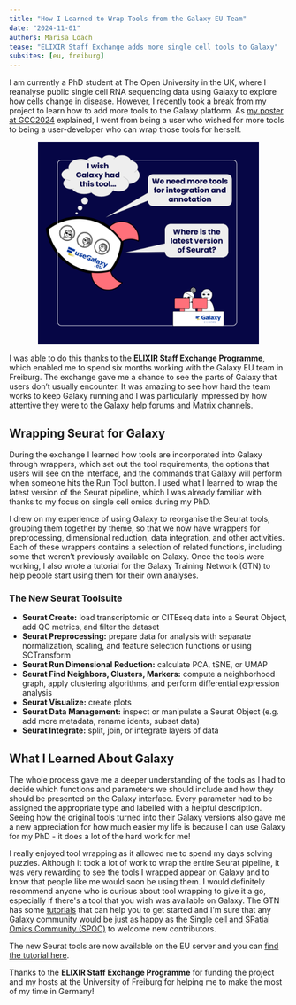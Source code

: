 ```yaml
---
title: "How I Learned to Wrap Tools from the Galaxy EU Team"
date: "2024-11-01"
authors: Marisa Loach
tease: "ELIXIR Staff Exchange adds more single cell tools to Galaxy"
subsites: [eu, freiburg]
---
```

I am currently a PhD student at The Open University in the UK, where I reanalyse public single cell RNA sequencing data using Galaxy to explore how cells change in disease. However, I recently took a break from my project to learn how to add more tools to the Galaxy platform. As [my poster at GCC2024](https://f1000research.com/posters/13-806) explained, I went from being a user who wished for more tools to being a user-developer who can wrap those tools for herself.

<p align="center">
  <img src="./rocket-marisa.png" alt="A rocket with the Use Galaxy logo carries three users, one with a thought bubble reading I wish Galaxy had this tool... and the others with speech bubbles saying We need more tools for integration and annotation and Where is the latest version of Seurat. Two developers look on from behind their computer screens at a desk with the Galaxy Europe logo on it." width="400"/>
</p>

I was able to do this thanks to the **ELIXIR Staff Exchange Programme**, which enabled me to spend six months working with the Galaxy EU team in Freiburg. The exchange gave me a chance to see the parts of Galaxy that users don’t usually encounter. It was amazing to see how hard the team works to keep Galaxy running and I was particularly impressed by how attentive they were to the Galaxy help forums and Matrix channels.

## Wrapping Seurat for Galaxy

During the exchange I learned how tools are incorporated into Galaxy through wrappers, which set out the tool requirements, the options that users will see on the interface, and the commands that Galaxy will perform when someone hits the Run Tool button. I used what I learned to wrap the latest version of the Seurat pipeline, which I was already familiar with thanks to my focus on single cell omics during my PhD. 

I drew on my experience of using Galaxy to reorganise the Seurat tools, grouping them together by theme, so that we now have wrappers for preprocessing, dimensional reduction, data integration, and other activities. Each of these wrappers contains a selection of related functions, including some that weren’t previously available on Galaxy. Once the tools were working, I also wrote a tutorial for the Galaxy Training Network (GTN) to help people start using them for their own analyses. 

### The New Seurat Toolsuite

- **Seurat Create:** load transcriptomic or CITEseq data into a Seurat Object, add QC metrics, and filter the dataset
- **Seurat Preprocessing:** prepare data for analysis with separate normalization, scaling, and feature selection functions or using SCTransform
- **Seurat Run Dimensional Reduction:** calculate PCA, tSNE, or UMAP
- **Seurat Find Neighbors, Clusters, Markers:** compute a neighborhood graph, apply clustering algorithms, and perform differential expression analysis
- **Seurat Visualize:** create plots
- **Seurat Data Management:** inspect or manipulate a Seurat Object (e.g. add more metadata, rename idents, subset data)
- **Seurat Integrate:** split, join, or integrate layers of data 

## What I Learned About Galaxy

The whole process gave me a deeper understanding of the tools as I had to decide which functions and parameters we should include and how they should be presented on the Galaxy interface. Every parameter had to be assigned the appropriate type and labelled with a helpful description. Seeing how the original tools turned into their Galaxy versions also gave me a new appreciation for how much easier my life is because I can use Galaxy for my PhD - it does a lot of the hard work for me!

I really enjoyed tool wrapping as it allowed me to spend my days solving puzzles. Although it took a lot of work to wrap the entire Seurat pipeline, it was very rewarding to see the tools I wrapped appear on Galaxy and to know that people like me would soon be using them. I would definitely recommend anyone who is curious about tool wrapping to give it a go, especially if there's a tool that you wish was available on Galaxy. The GTN has some [tutorials](https://training.galaxyproject.org/training-material/topics/dev/) that can help you to get started and I'm sure that any Galaxy community would be just as happy as the [Single cell and SPatial Omics Community (SPOC)](https://galaxyproject.org/community/sig/singlecell/) to welcome new contributors.

The new Seurat tools are now available on the EU server and you can [find the tutorial here]().

Thanks to the **ELIXIR Staff Exchange Programme** for funding the project and my hosts at the University of Freiburg for helping me to make the most of my time in Germany!

